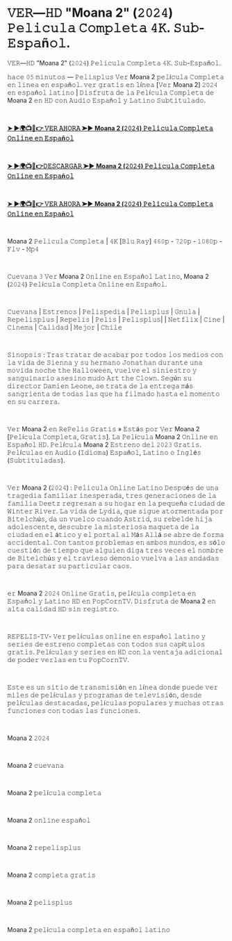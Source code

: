 # 𝚅𝙴𝚁—𝙷𝙳 "Moana 2" (𝟸𝟶𝟸𝟺) 𝙿𝚎𝚕𝚒𝚌𝚞𝚕𝚊 𝙲𝚘𝚖𝚙𝚕𝚎𝚝𝚊 𝟺𝙺. 𝚂𝚞𝚋-𝙴𝚜𝚙𝚊ñ𝚘𝚕.

<p>𝚅𝙴𝚁—𝙷𝙳 "Moana 2" (𝟸𝟶𝟸𝟺) 𝙿𝚎𝚕𝚒𝚌𝚞𝚕𝚊 𝙲𝚘𝚖𝚙𝚕𝚎𝚝𝚊 𝟺𝙺. 𝚂𝚞𝚋-𝙴𝚜𝚙𝚊ñ𝚘𝚕.</p><p>𝚑𝚊𝚌𝚎 𝟶𝟻 𝚖𝚒𝚗𝚞𝚝𝚘𝚜 — 𝙿𝚎𝚕𝚒𝚜𝚙𝚕𝚞𝚜 𝚅𝚎𝚛 Moana 2 𝚙𝚎𝚕í𝚌𝚞𝚕𝚊 𝙲𝚘𝚖𝚙𝚕𝚎𝚝𝚊 𝚎𝚗 𝚕𝚒𝚗𝚎𝚊 𝚎𝚗 𝚎𝚜𝚙𝚊ñ𝚘𝚕. 𝚟𝚎𝚛 𝚐𝚛𝚊𝚝𝚒𝚜 𝚎𝚗 𝚕í𝚗𝚎𝚊 [𝚅𝚎𝚛 Moana 2] 𝟸𝟶𝟸𝟺 𝚎𝚗 𝚎𝚜𝚙𝚊ñ𝚘𝚕 𝚕𝚊𝚝𝚒𝚗𝚘 | 𝙳𝚒𝚜𝚏𝚛𝚞𝚝𝚊 𝚍𝚎 𝚕𝚊 𝙿𝚎𝚕í𝚌𝚞𝚕𝚊 𝙲𝚘𝚖𝚙𝚕𝚎𝚝𝚊 𝚍𝚎 Moana 2 𝚎𝚗 𝙷𝙳 𝚌𝚘𝚗 𝙰𝚞𝚍𝚒𝚘 𝙴𝚜𝚙𝚊ñ𝚘𝚕 𝚢 𝙻𝚊𝚝𝚒𝚗𝚘 𝚂𝚞𝚋𝚝𝚒𝚝𝚞𝚕𝚊𝚍𝚘.</p><p><br /></p><p><b><a href="https://t.co/xVbk392ad4">➤ ►🌍📺📱👉 𝚅𝙴𝚁 𝙰𝙷𝙾𝚁𝙰 ➤► Moana 2 (𝟸𝟶𝟸𝟺) 𝙿𝚎𝚕𝚒𝚌𝚞𝚕𝚊 𝙲𝚘𝚖𝚙𝚕𝚎𝚝𝚊 𝙾𝚗𝚕𝚒𝚗𝚎 𝚎𝚗 𝙴𝚜𝚙𝚊ñ𝚘𝚕</a></b></p><p><br /></p><p><b><a href="https://t.co/xVbk392ad4">➤ ►🌍📺📱👉𝙳𝙴𝚂𝙲𝙰𝚁𝙶𝙰𝚁 ➤► Moana 2 (𝟸𝟶𝟸𝟺) 𝙿𝚎𝚕𝚒𝚌𝚞𝚕𝚊 𝙲𝚘𝚖𝚙𝚕𝚎𝚝𝚊 𝙾𝚗𝚕𝚒𝚗𝚎 𝚎𝚗 𝙴𝚜𝚙𝚊ñ𝚘𝚕</a></b></p><p><br /></p><p><b><a href="https://t.co/xVbk392ad4">➤ ►🌍📺📱👉 𝚅𝙴𝚁 𝙰𝙷𝙾𝚁𝙰 ➤► Moana 2 (𝟸𝟶𝟸𝟺) 𝙿𝚎𝚕𝚒𝚌𝚞𝚕𝚊 𝙲𝚘𝚖𝚙𝚕𝚎𝚝𝚊 𝙾𝚗𝚕𝚒𝚗𝚎 𝚎𝚗 𝙴𝚜𝚙𝚊ñ𝚘𝚕</a></b></p><p><br /></p><p>Moana 2 𝙿𝚎𝚕𝚒𝚌𝚞𝚕𝚊 𝙲𝚘𝚖𝚙𝚕𝚎𝚝𝚊 | 𝟺𝙺 [𝙱𝚕𝚞 𝚁𝚊𝚢] 𝟺𝟼𝟶𝚙 - 𝟽𝟸𝟶𝚙 - 𝟷𝟶𝟾𝟶𝚙 - 𝙵𝚕𝚟 - 𝙼𝚙𝟺</p><p><br /></p><p>𝙲𝚞𝚎𝚟𝚊𝚗𝚊 𝟹 𝚅𝚎𝚛 Moana 2 𝙾𝚗𝚕𝚒𝚗𝚎 𝚎𝚗 𝙴𝚜𝚙𝚊ñ𝚘𝚕 𝙻𝚊𝚝𝚒𝚗𝚘, Moana 2 (𝟸𝟶𝟸𝟺) 𝙿𝚎𝚕í𝚌𝚞𝚕𝚊 𝙲𝚘𝚖𝚙𝚕𝚎𝚝𝚊 𝙾𝚗𝚕𝚒𝚗𝚎 𝚎𝚗 𝙴𝚜𝚙𝚊ñ𝚘𝚕.</p><p><br /></p><p>𝙲𝚞𝚎𝚟𝚊𝚗𝚊 | 𝙴𝚜𝚝𝚛𝚎𝚗𝚘𝚜 | 𝙿𝚎𝚕𝚒𝚜𝚙𝚎𝚍𝚒𝚊 | 𝙿𝚎𝚕𝚒𝚜𝚙𝚕𝚞𝚜 | 𝙶𝚗𝚞𝚕𝚊 | 𝚁𝚎𝚙𝚎𝚕𝚒𝚜𝚙𝚕𝚞𝚜 | 𝚁𝚎𝚙𝚎𝚕𝚒𝚜 | 𝙿𝚎𝚕𝚒𝚜 | 𝙿𝚎𝚕𝚒𝚜𝚙𝚕𝚞𝚜| | 𝙽𝚎𝚝𝚏𝚕𝚒𝚡 | 𝙲𝚒𝚗𝚎 | 𝙲𝚒𝚗𝚎𝚖𝚊 | 𝙲𝚊𝚕𝚒𝚍𝚊𝚍 | 𝙼𝚎𝚓𝚘𝚛 | 𝙲𝚑𝚒𝚕𝚎</p><p><br /></p><p>𝚂𝚒𝚗𝚘𝚙𝚜𝚒𝚜 : 𝚃𝚛𝚊𝚜 𝚝𝚛𝚊𝚝𝚊𝚛 𝚍𝚎 𝚊𝚌𝚊𝚋𝚊𝚛 𝚙𝚘𝚛 𝚝𝚘𝚍𝚘𝚜 𝚕𝚘𝚜 𝚖𝚎𝚍𝚒𝚘𝚜 𝚌𝚘𝚗 𝚕𝚊 𝚟𝚒𝚍𝚊 𝚍𝚎 𝚂𝚒𝚎𝚗𝚗𝚊 𝚢 𝚜𝚞 𝚑𝚎𝚛𝚖𝚊𝚗𝚘 𝙹𝚘𝚗𝚊𝚝𝚑𝚊𝚗 𝚍𝚞𝚛𝚊𝚗𝚝𝚎 𝚞𝚗𝚊 𝚖𝚘𝚟𝚒𝚍𝚊 𝚗𝚘𝚌𝚑𝚎 𝚝𝚑𝚎 𝙷𝚊𝚕𝚕𝚘𝚠𝚎𝚎𝚗, 𝚟𝚞𝚎𝚕𝚟𝚎 𝚎𝚕 𝚜𝚒𝚗𝚒𝚎𝚜𝚝𝚛𝚘 𝚢 𝚜𝚊𝚗𝚐𝚞𝚒𝚗𝚊𝚛𝚒𝚘 𝚊𝚜𝚎𝚜𝚒𝚗𝚘 𝚖𝚞𝚍𝚘 𝙰𝚛𝚝 𝚝𝚑𝚎 𝙲𝚕𝚘𝚠𝚗. 𝚂𝚎𝚐ú𝚗 𝚜𝚞 𝚍𝚒𝚛𝚎𝚌𝚝𝚘𝚛 𝙳𝚊𝚖𝚒𝚎𝚗 𝙻𝚎𝚘𝚗𝚎, 𝚜𝚎 𝚝𝚛𝚊𝚝𝚊 𝚍𝚎 𝚕𝚊 𝚎𝚗𝚝𝚛𝚎𝚐𝚊 𝚖á𝚜 𝚜𝚊𝚗𝚐𝚛𝚒𝚎𝚗𝚝𝚊 𝚍𝚎 𝚝𝚘𝚍𝚊𝚜 𝚕𝚊𝚜 𝚚𝚞𝚎 𝚑𝚊 𝚏𝚒𝚕𝚖𝚊𝚍𝚘 𝚑𝚊𝚜𝚝𝚊 𝚎𝚕 𝚖𝚘𝚖𝚎𝚗𝚝𝚘 𝚎𝚗 𝚜𝚞 𝚌𝚊𝚛𝚛𝚎𝚛𝚊.</p><p><br /></p><p>𝚅𝚎𝚛 Moana 2 𝚎𝚗 𝚁𝚎𝙿𝚎𝚕𝚒𝚜 𝙶𝚛𝚊𝚝𝚒𝚜 » 𝙴𝚜𝚝á𝚜 𝚙𝚘𝚛 𝚅𝚎𝚛 Moana 2 [𝙿𝚎𝚕í𝚌𝚞𝚕𝚊 𝙲𝚘𝚖𝚙𝚕𝚎𝚝𝚊, 𝙶𝚛𝚊𝚝𝚒𝚜]. 𝙻𝚊 𝙿𝚎𝚕í𝚌𝚞𝚕𝚊 Moana 2 𝙾𝚗𝚕𝚒𝚗𝚎 𝚎𝚗 𝙴𝚜𝚙𝚊ñ𝚘𝚕 𝙷𝙳. 𝙿𝚎𝚕í𝚌𝚞𝚕𝚊 Moana 2 𝙴𝚜𝚝𝚛𝚎𝚗𝚘 𝚍𝚎𝚕 𝟸𝟶𝟸𝟹 𝙶𝚛𝚊𝚝𝚒𝚜. 𝙿𝚎𝚕í𝚌𝚞𝚕𝚊𝚜 𝚎𝚗 𝙰𝚞𝚍𝚒𝚘 (𝙸𝚍𝚒𝚘𝚖𝚊) 𝙴𝚜𝚙𝚊ñ𝚘𝚕, 𝙻𝚊𝚝𝚒𝚗𝚘 𝚘 𝙸𝚗𝚐𝚕é𝚜 (𝚂𝚞𝚋𝚝𝚒𝚝𝚞𝚕𝚊𝚍𝚊𝚜).</p><p><br /></p><p>𝚅𝚎𝚛 Moana 2 (𝟸𝟶𝟸𝟺) : 𝙿𝚎𝚕𝚒𝚌𝚞𝚕𝚊 𝙾𝚗𝚕𝚒𝚗𝚎 𝙻𝚊𝚝𝚒𝚗𝚘 𝙳𝚎𝚜𝚙𝚞é𝚜 𝚍𝚎 𝚞𝚗𝚊 𝚝𝚛𝚊𝚐𝚎𝚍𝚒𝚊 𝚏𝚊𝚖𝚒𝚕𝚒𝚊𝚛 𝚒𝚗𝚎𝚜𝚙𝚎𝚛𝚊𝚍𝚊, 𝚝𝚛𝚎𝚜 𝚐𝚎𝚗𝚎𝚛𝚊𝚌𝚒𝚘𝚗𝚎𝚜 𝚍𝚎 𝚕𝚊 𝚏𝚊𝚖𝚒𝚕𝚒𝚊 𝙳𝚎𝚎𝚝𝚣 𝚛𝚎𝚐𝚛𝚎𝚜𝚊𝚗 𝚊 𝚜𝚞 𝚑𝚘𝚐𝚊𝚛 𝚎𝚗 𝚕𝚊 𝚙𝚎𝚚𝚞𝚎ñ𝚊 𝚌𝚒𝚞𝚍𝚊𝚍 𝚍𝚎 𝚆𝚒𝚗𝚝𝚎𝚛 𝚁𝚒𝚟𝚎𝚛. 𝙻𝚊 𝚟𝚒𝚍𝚊 𝚍𝚎 𝙻𝚢𝚍𝚒𝚊, 𝚚𝚞𝚎 𝚜𝚒𝚐𝚞𝚎 𝚊𝚝𝚘𝚛𝚖𝚎𝚗𝚝𝚊𝚍𝚊 𝚙𝚘𝚛 𝙱𝚒𝚝𝚎𝚕𝚌𝚑ú𝚜, 𝚍𝚊 𝚞𝚗 𝚟𝚞𝚎𝚕𝚌𝚘 𝚌𝚞𝚊𝚗𝚍𝚘 𝙰𝚜𝚝𝚛𝚒𝚍, 𝚜𝚞 𝚛𝚎𝚋𝚎𝚕𝚍𝚎 𝚑𝚒𝚓𝚊 𝚊𝚍𝚘𝚕𝚎𝚜𝚌𝚎𝚗𝚝𝚎, 𝚍𝚎𝚜𝚌𝚞𝚋𝚛𝚎 𝚕𝚊 𝚖𝚒𝚜𝚝𝚎𝚛𝚒𝚘𝚜𝚊 𝚖𝚊𝚚𝚞𝚎𝚝𝚊 𝚍𝚎 𝚕𝚊 𝚌𝚒𝚞𝚍𝚊𝚍 𝚎𝚗 𝚎𝚕 á𝚝𝚒𝚌𝚘 𝚢 𝚎𝚕 𝚙𝚘𝚛𝚝𝚊𝚕 𝚊𝚕 𝙼á𝚜 𝙰𝚕𝚕á 𝚜𝚎 𝚊𝚋𝚛𝚎 𝚍𝚎 𝚏𝚘𝚛𝚖𝚊 𝚊𝚌𝚌𝚒𝚍𝚎𝚗𝚝𝚊𝚕. 𝙲𝚘𝚗 𝚝𝚊𝚗𝚝𝚘𝚜 𝚙𝚛𝚘𝚋𝚕𝚎𝚖𝚊𝚜 𝚎𝚗 𝚊𝚖𝚋𝚘𝚜 𝚖𝚞𝚗𝚍𝚘𝚜, 𝚎𝚜 𝚜ó𝚕𝚘 𝚌𝚞𝚎𝚜𝚝𝚒ó𝚗 𝚍𝚎 𝚝𝚒𝚎𝚖𝚙𝚘 𝚚𝚞𝚎 𝚊𝚕𝚐𝚞𝚒𝚎𝚗 𝚍𝚒𝚐𝚊 𝚝𝚛𝚎𝚜 𝚟𝚎𝚌𝚎𝚜 𝚎𝚕 𝚗𝚘𝚖𝚋𝚛𝚎 𝚍𝚎 𝙱𝚒𝚝𝚎𝚕𝚌𝚑ú𝚜 𝚢 𝚎𝚕 𝚝𝚛𝚊𝚟𝚒𝚎𝚜𝚘 𝚍𝚎𝚖𝚘𝚗𝚒𝚘 𝚟𝚞𝚎𝚕𝚟𝚊 𝚊 𝚕𝚊𝚜 𝚊𝚗𝚍𝚊𝚍𝚊𝚜 𝚙𝚊𝚛𝚊 𝚍𝚎𝚜𝚊𝚝𝚊𝚛 𝚜𝚞 𝚙𝚊𝚛𝚝𝚒𝚌𝚞𝚕𝚊𝚛 𝚌𝚊𝚘𝚜.</p><p><br /></p><p>𝚎𝚛 Moana 2 𝟸𝟶𝟸𝟺 𝙾𝚗𝚕𝚒𝚗𝚎 𝙶𝚛𝚊𝚝𝚒𝚜, 𝚙𝚎𝚕í𝚌𝚞𝚕𝚊 𝚌𝚘𝚖𝚙𝚕𝚎𝚝𝚊 𝚎𝚗 𝙴𝚜𝚙𝚊ñ𝚘𝚕 𝚢 𝙻𝚊𝚝𝚒𝚗𝚘 𝙷𝙳 𝚎𝚗 𝙿𝚘𝚙𝙲𝚘𝚛𝚗𝚃𝚅. 𝙳𝚒𝚜𝚏𝚛𝚞𝚝𝚊 𝚍𝚎 Moana 2 𝚎𝚗 𝚊𝚕𝚝𝚊 𝚌𝚊𝚕𝚒𝚍𝚊𝚍 𝙷𝙳 𝚜𝚒𝚗 𝚛𝚎𝚐𝚒𝚜𝚝𝚛𝚘.</p><p><br /></p><p>𝚁𝙴𝙿𝙴𝙻𝙸𝚂-𝚃𝚅- 𝚅𝚎𝚛 𝚙𝚎𝚕í𝚌𝚞𝚕𝚊𝚜 𝚘𝚗𝚕𝚒𝚗𝚎 𝚎𝚗 𝚎𝚜𝚙𝚊ñ𝚘𝚕 𝚕𝚊𝚝𝚒𝚗𝚘 𝚢 𝚜𝚎𝚛𝚒𝚎𝚜 𝚍𝚎 𝚎𝚜𝚝𝚛𝚎𝚗𝚘 𝚌𝚘𝚖𝚙𝚕𝚎𝚝𝚊𝚜 𝚌𝚘𝚗 𝚝𝚘𝚍𝚘𝚜 𝚜𝚞𝚜 𝚌𝚊𝚙í𝚝𝚞𝚕𝚘𝚜 𝚐𝚛𝚊𝚝𝚒𝚜. 𝙿𝚎𝚕í𝚌𝚞𝚕𝚊𝚜 𝚢 𝚜𝚎𝚛𝚒𝚎𝚜 𝚎𝚗 𝙷𝙳 𝚌𝚘𝚗 𝚕𝚊 𝚟𝚎𝚗𝚝𝚊𝚓𝚊 𝚊𝚍𝚒𝚌𝚒𝚘𝚗𝚊𝚕 𝚍𝚎 𝚙𝚘𝚍𝚎𝚛 𝚟𝚎𝚛𝚕𝚊𝚜 𝚎𝚗 𝚝𝚞 𝙿𝚘𝚙𝙲𝚘𝚛𝚗𝚃𝚅.</p><p><br /></p><p>𝙴𝚜𝚝𝚎 𝚎𝚜 𝚞𝚗 𝚜𝚒𝚝𝚒𝚘 𝚍𝚎 𝚝𝚛𝚊𝚗𝚜𝚖𝚒𝚜𝚒ó𝚗 𝚎𝚗 𝚕í𝚗𝚎𝚊 𝚍𝚘𝚗𝚍𝚎 𝚙𝚞𝚎𝚍𝚎 𝚟𝚎𝚛 𝚖𝚒𝚕𝚎𝚜 𝚍𝚎 𝚙𝚎𝚕í𝚌𝚞𝚕𝚊𝚜 𝚢 𝚙𝚛𝚘𝚐𝚛𝚊𝚖𝚊𝚜 𝚍𝚎 𝚝𝚎𝚕𝚎𝚟𝚒𝚜𝚒ó𝚗, 𝚍𝚎𝚜𝚍𝚎 𝚙𝚎𝚕í𝚌𝚞𝚕𝚊𝚜 𝚍𝚎𝚜𝚝𝚊𝚌𝚊𝚍𝚊𝚜, 𝚙𝚎𝚕í𝚌𝚞𝚕𝚊𝚜 𝚙𝚘𝚙𝚞𝚕𝚊𝚛𝚎𝚜 𝚢 𝚖𝚞𝚌𝚑𝚊𝚜 𝚘𝚝𝚛𝚊𝚜 𝚏𝚞𝚗𝚌𝚒𝚘𝚗𝚎𝚜 𝚌𝚘𝚗 𝚝𝚘𝚍𝚊𝚜 𝚕𝚊𝚜 𝚏𝚞𝚗𝚌𝚒𝚘𝚗𝚎𝚜.</p><p><br /></p><p>Moana 2 𝟸𝟶𝟸𝟺</p><p><br /></p><p>Moana 2 𝚌𝚞𝚎𝚟𝚊𝚗𝚊</p><p><br /></p><p>Moana 2 𝚙𝚎𝚕í𝚌𝚞𝚕𝚊 𝚌𝚘𝚖𝚙𝚕𝚎𝚝𝚊</p><p><br /></p><p>Moana 2 𝚘𝚗𝚕𝚒𝚗𝚎 𝚎𝚜𝚙𝚊ñ𝚘𝚕</p><p><br /></p><p>Moana 2 𝚛𝚎𝚙𝚎𝚕𝚒𝚜𝚙𝚕𝚞𝚜</p><p><br /></p><p>Moana 2 𝚌𝚘𝚖𝚙𝚕𝚎𝚝𝚊 𝚐𝚛𝚊𝚝𝚒𝚜</p><p><br /></p><p>Moana 2 𝚙𝚎𝚕𝚒𝚜𝚙𝚕𝚞𝚜</p><p><br /></p><p>Moana 2 𝚙𝚎𝚕í𝚌𝚞𝚕𝚊 𝚌𝚘𝚖𝚙𝚕𝚎𝚝𝚊 𝚎𝚗 𝚎𝚜𝚙𝚊ñ𝚘𝚕 𝚕𝚊𝚝𝚒𝚗𝚘</p>
